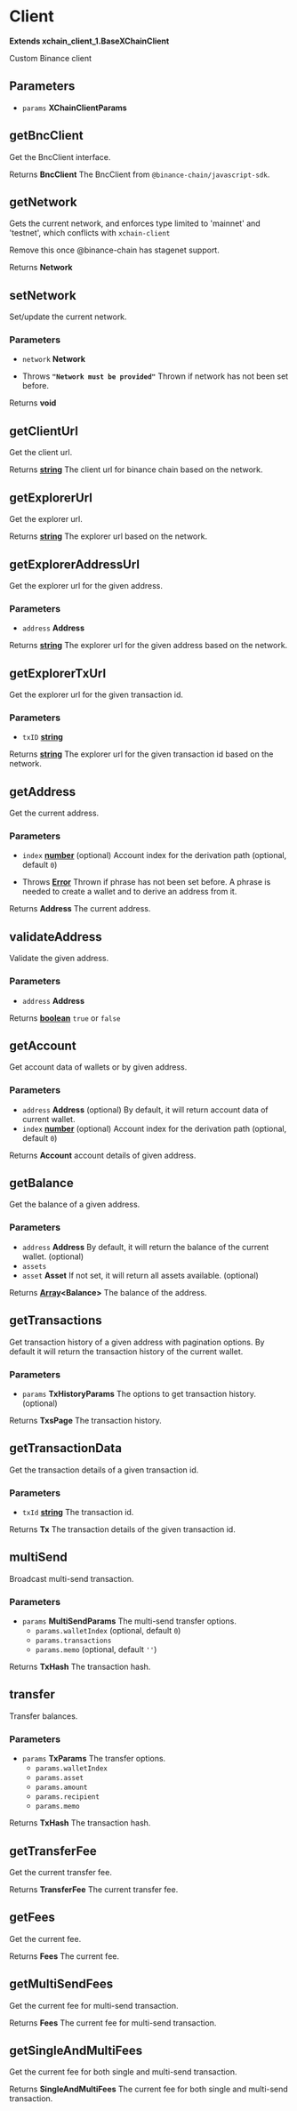 # Client

**Extends xchain_client_1.BaseXChainClient**

Custom Binance client

## Parameters

-   `params` **XChainClientParams** 

## getBncClient

Get the BncClient interface.

Returns **BncClient** The BncClient from `@binance-chain/javascript-sdk`.

## getNetwork

Gets the current network, and enforces type limited to
'mainnet' and 'testnet', which conflicts with `xchain-client`

Remove this once @binance-chain has stagenet support.

Returns **Network** 

## setNetwork

Set/update the current network.

### Parameters

-   `network` **Network** 


-   Throws **`"Network must be provided"`** Thrown if network has not been set before.

Returns **void** 

## getClientUrl

Get the client url.

Returns **[string][1]** The client url for binance chain based on the network.

## getExplorerUrl

Get the explorer url.

Returns **[string][1]** The explorer url based on the network.

## getExplorerAddressUrl

Get the explorer url for the given address.

### Parameters

-   `address` **Address** 

Returns **[string][1]** The explorer url for the given address based on the network.

## getExplorerTxUrl

Get the explorer url for the given transaction id.

### Parameters

-   `txID` **[string][1]** 

Returns **[string][1]** The explorer url for the given transaction id based on the network.

## getAddress

Get the current address.

### Parameters

-   `index` **[number][2]** (optional) Account index for the derivation path (optional, default `0`)


-   Throws **[Error][3]** Thrown if phrase has not been set before. A phrase is needed to create a wallet and to derive an address from it.

Returns **Address** The current address.

## validateAddress

Validate the given address.

### Parameters

-   `address` **Address** 

Returns **[boolean][4]** `true` or `false`

## getAccount

Get account data of wallets or by given address.

### Parameters

-   `address` **Address** (optional) By default, it will return account data of current wallet.
-   `index` **[number][2]** (optional) Account index for the derivation path (optional, default `0`)

Returns **Account** account details of given address.

## getBalance

Get the balance of a given address.

### Parameters

-   `address` **Address** By default, it will return the balance of the current wallet. (optional)
-   `assets`  
-   `asset` **Asset** If not set, it will return all assets available. (optional)

Returns **[Array][5]&lt;Balance>** The balance of the address.

## getTransactions

Get transaction history of a given address with pagination options.
By default it will return the transaction history of the current wallet.

### Parameters

-   `params` **TxHistoryParams** The options to get transaction history. (optional)

Returns **TxsPage** The transaction history.

## getTransactionData

Get the transaction details of a given transaction id.

### Parameters

-   `txId` **[string][1]** The transaction id.

Returns **Tx** The transaction details of the given transaction id.

## multiSend

Broadcast multi-send transaction.

### Parameters

-   `params` **MultiSendParams** The multi-send transfer options.
    -   `params.walletIndex`   (optional, default `0`)
    -   `params.transactions`  
    -   `params.memo`   (optional, default `''`)

Returns **TxHash** The transaction hash.

## transfer

Transfer balances.

### Parameters

-   `params` **TxParams** The transfer options.
    -   `params.walletIndex`  
    -   `params.asset`  
    -   `params.amount`  
    -   `params.recipient`  
    -   `params.memo`  

Returns **TxHash** The transaction hash.

## getTransferFee

Get the current transfer fee.

Returns **TransferFee** The current transfer fee.

## getFees

Get the current fee.

Returns **Fees** The current fee.

## getMultiSendFees

Get the current fee for multi-send transaction.

Returns **Fees** The current fee for multi-send transaction.

## getSingleAndMultiFees

Get the current fee for both single and multi-send transaction.

Returns **SingleAndMultiFees** The current fee for both single and multi-send transaction.

[1]: https://developer.mozilla.org/docs/Web/JavaScript/Reference/Global_Objects/String

[2]: https://developer.mozilla.org/docs/Web/JavaScript/Reference/Global_Objects/Number

[3]: https://developer.mozilla.org/docs/Web/JavaScript/Reference/Global_Objects/Error

[4]: https://developer.mozilla.org/docs/Web/JavaScript/Reference/Global_Objects/Boolean

[5]: https://developer.mozilla.org/docs/Web/JavaScript/Reference/Global_Objects/Array
